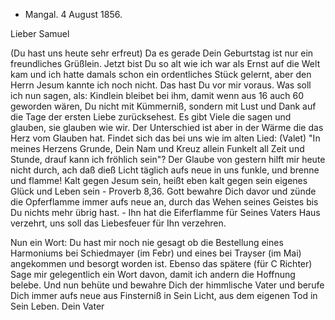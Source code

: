 + Mangal. 4 August 1856.

Lieber Samuel

(Du hast uns heute sehr erfreut) Da es gerade Dein Geburtstag ist nur ein freundliches Grüßlein. Jetzt bist Du so alt wie ich war als Ernst auf die Welt kam und ich hatte damals schon ein ordentliches Stück gelernt, aber den Herrn Jesum kannte ich noch nicht. Das hast Du vor mir voraus. Was soll ich nun sagen, als: Kindlein bleibet bei ihm, damit wenn aus 16 auch 60 geworden wären, Du nicht mit Kümmerniß, sondern mit Lust und Dank auf die Tage der ersten Liebe zurücksehest. Es gibt Viele die sagen und glauben, sie glauben wie wir. Der Unterschied ist aber in der Wärme die das Herz vom Glauben hat. Findet sich das bei uns wie im alten Lied: (Valet) "In meines Herzens Grunde, Dein Nam und Kreuz allein Funkelt all Zeit und Stunde, drauf kann ich fröhlich sein"? Der Glaube von gestern hilft mir heute nicht durch, ach daß dieß Licht täglich aufs neue in uns funkle, und brenne und flamme! Kalt gegen Jesum sein, heißt eben kalt gegen sein eigenes Glück und Leben sein - Proverb 8,36. Gott bewahre Dich davor und zünde die Opferflamme immer aufs neue an, durch das Wehen seines Geistes bis Du nichts mehr übrig hast. - Ihn hat die Eiferflamme für Seines Vaters Haus verzehrt, uns soll das Liebesfeuer für Ihn verzehren.

Nun ein Wort: Du hast mir noch nie gesagt ob die Bestellung eines Harmoniums bei Schiedmayer (im Febr) und eines bei Trayser (im Mai) angekommen und besorgt worden ist. Ebenso das spätere (für C Richter) Sage mir gelegentlich ein Wort davon, damit ich andern die Hoffnung belebe. 
Und nun behüte und bewahre Dich der himmlische Vater und berufe Dich immer aufs neue aus Finsterniß in Sein Licht, aus dem eigenen Tod in Sein Leben.  Dein Vater

